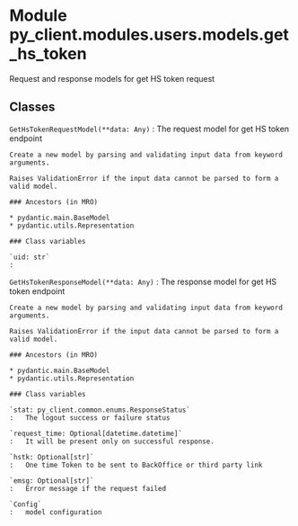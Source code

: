 Module py_client.modules.users.models.get_hs_token
==================================================
Request and response models for get HS token request

Classes
-------

`GetHsTokenRequestModel(**data: Any)`
:   The request model for get HS token endpoint
    
    Create a new model by parsing and validating input data from keyword arguments.
    
    Raises ValidationError if the input data cannot be parsed to form a valid model.

    ### Ancestors (in MRO)

    * pydantic.main.BaseModel
    * pydantic.utils.Representation

    ### Class variables

    `uid: str`
    :

`GetHsTokenResponseModel(**data: Any)`
:   The response model for get HS token endpoint
    
    Create a new model by parsing and validating input data from keyword arguments.
    
    Raises ValidationError if the input data cannot be parsed to form a valid model.

    ### Ancestors (in MRO)

    * pydantic.main.BaseModel
    * pydantic.utils.Representation

    ### Class variables

    `stat: py_client.common.enums.ResponseStatus`
    :   The logout success or failure status

    `request_time: Optional[datetime.datetime]`
    :   It will be present only on successful response.

    `hstk: Optional[str]`
    :   One time Token to be sent to BackOffice or third party link

    `emsg: Optional[str]`
    :   Error message if the request failed

    `Config`
    :   model configuration